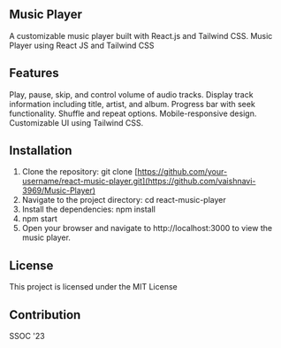 ## Music Player
A customizable music player built with React.js and Tailwind CSS. 
Music Player using React JS and Tailwind CSS

## Features
Play, pause, skip, and control volume of audio tracks.
Display track information including title, artist, and album.
Progress bar with seek functionality.
Shuffle and repeat options.
Mobile-responsive design.
Customizable UI using Tailwind CSS.

## Installation
1. Clone the repository:
git clone [https://github.com/your-username/react-music-player.git](https://github.com/vaishnavi-3969/Music-Player)
2. Navigate to the project directory:
cd react-music-player
3. Install the dependencies:
npm install
4. npm start
5. Open your browser and navigate to http://localhost:3000 to view the music player.


## License
This project is licensed under the MIT License

## Contribution
SSOC '23
